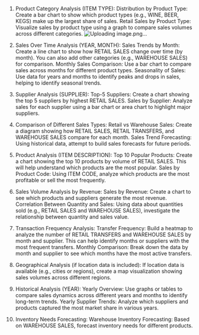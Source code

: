 1. Product Category Analysis (ITEM TYPE):
Distribution by Product Type: Create a bar chart to show which product types (e.g., WINE, BEER, KEGS) make up the largest share of sales.
Retail Sales by Product Type: Visualize sales by product type using a graph to compare sales volumes across different categories.
![Uploading image.png…]()


2. Sales Over Time Analysis (YEAR, MONTH):
Sales Trends by Month: Create a line chart to show how RETAIL SALES change over time (by month). You can also add other categories (e.g., WAREHOUSE SALES) for comparison.
Monthly Sales Comparison: Use a bar chart to compare sales across months for different product types.
Seasonality of Sales: Use data for years and months to identify peaks and drops in sales, helping to identify seasonal trends.

3. Supplier Analysis (SUPPLIER):
Top-5 Suppliers: Create a chart showing the top 5 suppliers by highest RETAIL SALES.
Sales by Supplier: Analyze sales for each supplier using a bar chart or area chart to highlight major suppliers.

4. Comparison of Different Sales Types:
Retail vs Warehouse Sales: Create a diagram showing how RETAIL SALES, RETAIL TRANSFERS, and WAREHOUSE SALES compare for each month.
Sales Trend Forecasting: Using historical data, attempt to build sales forecasts for future periods.

5. Product Analysis (ITEM DESCRIPTION):
Top 10 Popular Products: Create a chart showing the top 10 products by volume of RETAIL SALES. This will help understand which products are the most popular.
Sales by Product Code: Using ITEM CODE, analyze which products are the most profitable or sell the most frequently.

6. Sales Volume Analysis by Revenue:
Sales by Revenue: Create a chart to see which products and suppliers generate the most revenue.
Correlation Between Quantity and Sales: Using data about quantities sold (e.g., RETAIL SALES and WAREHOUSE SALES), investigate the relationship between quantity and sales value.

7. Transaction Frequency Analysis:
Transfer Frequency: Build a heatmap to analyze the number of RETAIL TRANSFERS and WAREHOUSE SALES by month and supplier. This can help identify months or suppliers with the most frequent transfers.
Monthly Comparison: Break down the data by month and supplier to see which months have the most active transfers.

8. Geographical Analysis (if location data is included):
If location data is available (e.g., cities or regions), create a map visualization showing sales volumes across different regions.

9. Historical Analysis (YEAR):
Yearly Overview: Use graphs or tables to compare sales dynamics across different years and months to identify long-term trends.
Yearly Supplier Trends: Analyze which suppliers and products captured the most market share in various years.

10. Inventory Needs Forecasting:
Warehouse Inventory Forecasting: Based on WAREHOUSE SALES, forecast inventory needs for different products.
